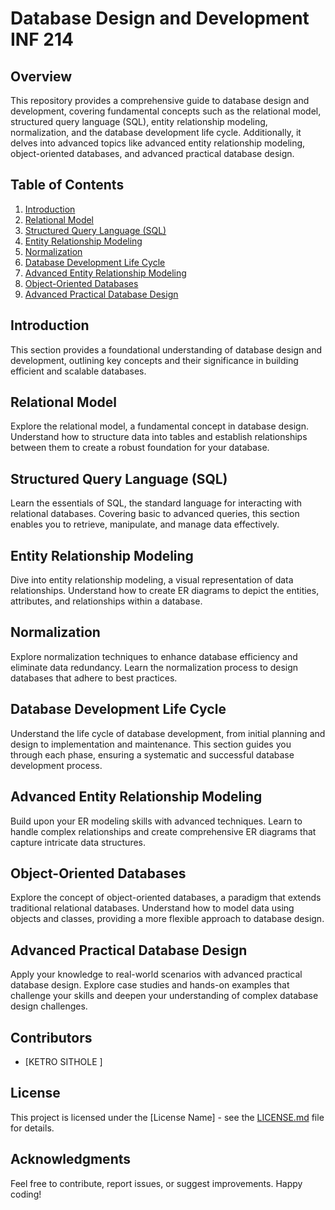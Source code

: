 
# Database Design and Development INF 214

## Overview

This repository provides a comprehensive guide to database design and development, covering fundamental concepts such as the relational model, structured query language (SQL), entity relationship modeling, normalization, and the database development life cycle. Additionally, it delves into advanced topics like advanced entity relationship modeling, object-oriented databases, and advanced practical database design.

## Table of Contents

1. [Introduction](#introduction)
2. [Relational Model](#relational-model)
3. [Structured Query Language (SQL)](#sql)
4. [Entity Relationship Modeling](#entity-relationship-modeling)
5. [Normalization](#normalization)
6. [Database Development Life Cycle](#database-development-life-cycle)
7. [Advanced Entity Relationship Modeling](#advanced-entity-relationship-modeling)
8. [Object-Oriented Databases](#object-oriented-databases)
9. [Advanced Practical Database Design](#advanced-practical-database-design)

## Introduction

This section provides a foundational understanding of database design and development, outlining key concepts and their significance in building efficient and scalable databases.

## Relational Model

Explore the relational model, a fundamental concept in database design. Understand how to structure data into tables and establish relationships between them to create a robust foundation for your database.

## Structured Query Language (SQL)

Learn the essentials of SQL, the standard language for interacting with relational databases. Covering basic to advanced queries, this section enables you to retrieve, manipulate, and manage data effectively.

## Entity Relationship Modeling

Dive into entity relationship modeling, a visual representation of data relationships. Understand how to create ER diagrams to depict the entities, attributes, and relationships within a database.

## Normalization

Explore normalization techniques to enhance database efficiency and eliminate data redundancy. Learn the normalization process to design databases that adhere to best practices.

## Database Development Life Cycle

Understand the life cycle of database development, from initial planning and design to implementation and maintenance. This section guides you through each phase, ensuring a systematic and successful database development process.

## Advanced Entity Relationship Modeling

Build upon your ER modeling skills with advanced techniques. Learn to handle complex relationships and create comprehensive ER diagrams that capture intricate data structures.

## Object-Oriented Databases

Explore the concept of object-oriented databases, a paradigm that extends traditional relational databases. Understand how to model data using objects and classes, providing a more flexible approach to database design.

## Advanced Practical Database Design

Apply your knowledge to real-world scenarios with advanced practical database design. Explore case studies and hands-on examples that challenge your skills and deepen your understanding of complex database design challenges.

## Contributors

- [KETRO SITHOLE ]
## License

This project is licensed under the [License Name] - see the [LICENSE.md](LICENSE.md) file for details.

## Acknowledgments

Feel free to contribute, report issues, or suggest improvements. Happy coding!
